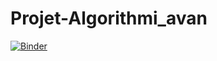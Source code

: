 # Projet-Algorithmi_avan
[![Binder](https://mybinder.org/badge_logo.svg)](https://mybinder.org/v2/gh/malek-ghozzi/Projet-Algorithmi_avan/main?filepath=projet_algo.ipynb)
